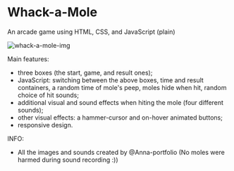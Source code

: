 # Whack-a-Mole
An arcade game using HTML, CSS, and JavaScript (plain)

![whack-a-mole-img](https://user-images.githubusercontent.com/75646880/109956070-7fe3fb80-7ce3-11eb-9cbd-e71fdbf114b2.png)

Main features:
- three boxes (the start, game, and result ones);
- JavaScript: switching between the above boxes, time and result containers, a random time of mole's peep, moles hide when hit, random choice of hit sounds;
- additional visual and sound effects when hiting the mole (four different sounds);
- other visual effects: a hammer-cursor and on-hover animated buttons;
- responsive design.


INFO: 
- All the images and sounds created by @Anna-portfolio (No moles were harmed during sound recording :))
